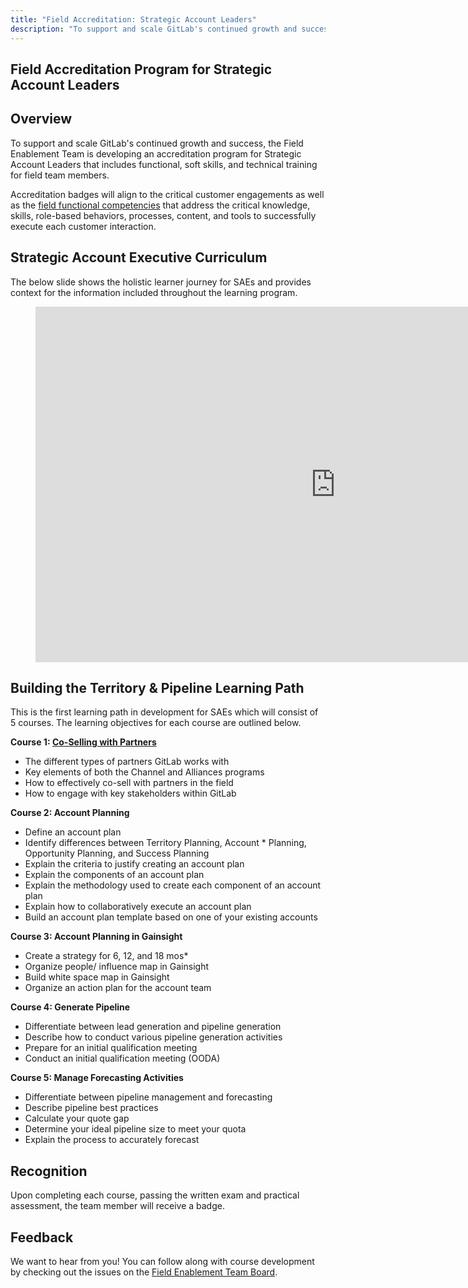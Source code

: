 ```yaml
---
title: "Field Accreditation: Strategic Account Leaders"
description: "To support and scale GitLab's continued growth and success, the Field Enablement Team is developing an accreditation program for Strategic Account Leaders that includes functional, soft skills, and technical training for field team members"
---
```


## Field Accreditation Program for Strategic Account Leaders

## Overview

To support and scale GitLab's continued growth and success, the Field Enablement Team is developing an accreditation program for Strategic Account Leaders that includes functional, soft skills, and technical training for field team members.

Accreditation badges will align to the critical customer engagements as well as the [field functional competencies](/handbook/sales/training/field-functional-competencies/) that address the critical knowledge, skills, role-based behaviors, processes, content, and tools to successfully execute each customer interaction.

## Strategic Account Executive Curriculum

The below slide shows the holistic learner journey for SAEs and provides context for the information included throughout the learning program.

<figure class="video_container">
<iframe src="https://docs.google.com/presentation/d/e/2PACX-1vQvjB6E9JlplzwqBHVv2fFGAEGZwqjg4AZQO-p_DqjX7znjZGOC_q2-d2xCbwr2LbfXCmyOvVxcirYb/embed?start=false&loop=false&delayms=3000&slide=id.g94bb3b04a3_0_271" frameborder="0" width="960" height="569" allowfullscreen="true" mozallowfullscreen="true" webkitallowfullscreen="true"></iframe>
</figure>

## Building the Territory & Pipeline Learning Path

This is the first learning path in development for SAEs which will consist of 5 courses. The learning objectives for each course are outlined below.

**Course 1: [Co-Selling with Partners](https://gitlab.edcast.com/insights/ECL-9a30df21-dff0-4ac5-8ffa-e67429860dfd)**

- The different types of partners GitLab works with
- Key elements of both the Channel and Alliances programs
- How to effectively co-sell with partners in the field
- How to engage with key stakeholders within GitLab

**Course 2: Account Planning**

- Define an account plan
- Identify differences between Territory Planning, Account * Planning, Opportunity Planning, and Success Planning
- Explain the criteria to justify creating an account plan
- Explain the components of an account plan
- Explain the methodology used to create each component of an account plan
- Explain how to collaboratively execute an account plan
- Build an account plan template based on one of your existing accounts

**Course 3: Account Planning in Gainsight**

- Create a strategy for 6, 12, and 18 mos*
- Organize people/ influence map in Gainsight
- Build white space map in Gainsight
- Organize an action plan for the account team

**Course 4: Generate Pipeline**

- Differentiate between lead generation and pipeline generation
- Describe how to conduct various pipeline generation activities
- Prepare for an initial qualification meeting
- Conduct an initial qualification meeting (OODA)

**Course 5: Manage Forecasting Activities**

- Differentiate between pipeline management and forecasting
- Describe pipeline best practices
- Calculate your quote gap
- Determine your ideal pipeline size to meet your quota
- Explain the process to accurately forecast

## Recognition

Upon completing each course, passing the written exam and practical assessment, the team member will receive a badge.

## Feedback

We want to hear from you! You can follow along with course development by checking out the issues on the [Field Enablement Team Board](https://gitlab.com/groups/gitlab-com/-/boards/2714682?label_name[]=Field%20Learning%20Programs).
